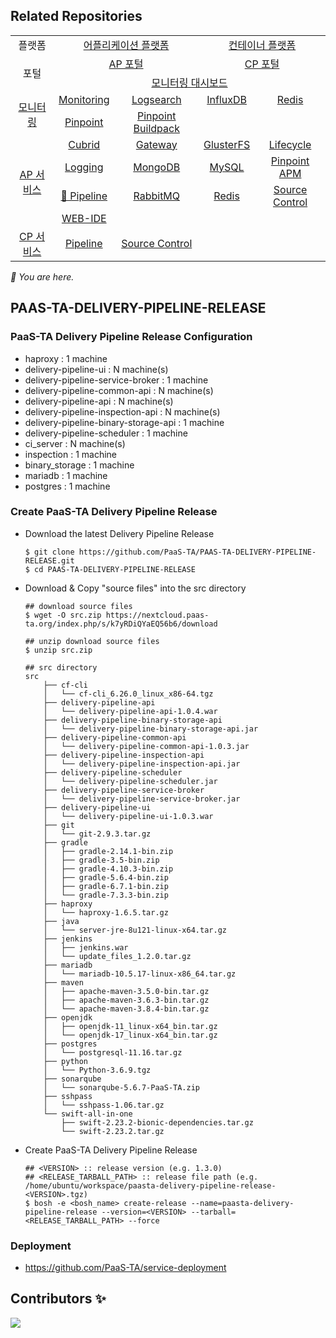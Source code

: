 ## Related Repositories

<table>
  <tr>
    <td colspan=2 align=center>플랫폼</td>
    <td colspan=2 align=center><a href="https://github.com/PaaS-TA/paasta-deployment">어플리케이션 플랫폼</a></td>
    <td colspan=2 align=center><a href="https://github.com/PaaS-TA/paas-ta-container-platform">컨테이너 플랫폼</a></td>
  </tr>
  <tr>
    <td colspan=2 rowspan=2 align=center>포털</td>
    <td colspan=2 align=center><a href="https://github.com/PaaS-TA/portal-deployment">AP 포털</a></td>
    <td colspan=2 align=center><a href="https://github.com/PaaS-TA/container-platform-portal-release">CP 포털</a></td>
  </tr>
  <tr align=center>
    <td colspan=4><a href="https://github.com/PaaS-TA/PaaS-TA-Monitoring">모니터링 대시보드</a></td>
  </tr>
  <tr align=center>
    <td rowspan=2 colspan=2><a href="https://github.com/PaaS-TA/monitoring-deployment">모니터링</a></td>
    <td><a href="https://github.com/PaaS-TA/PaaS-TA-Monitoring-Release">Monitoring</a></td>
    <td><a href="https://github.com/PaaS-TA/paas-ta-monitoring-logsearch-release">Logsearch</a></td>
    <td><a href="https://github.com/PaaS-TA/paas-ta-monitoring-influxdb-release">InfluxDB</a></td>
    <td><a href="https://github.com/PaaS-TA/paas-ta-monitoring-redis-release">Redis</a></td>
  </tr>
  <tr align=center>
    <td><a href="https://github.com/PaaS-TA/PAAS-TA-PINPOINT-MONITORING-RELEASE">Pinpoint</td>
    <td><a href="https://github.com/PaaS-TA/PAAS-TA-PINPOINT-MONITORING-BUILDPACK">Pinpoint Buildpack</td>
    <td></td>
    <td></td>
  </tr>
  </tr>
  <tr align=center>
    <td rowspan=4 colspan=2><a href="https://github.com/PaaS-TA/service-deployment">AP 서비스</a></td>
    <td><a href="https://github.com/PaaS-TA/PAAS-TA-CUBRID-RELEASE">Cubrid</a></td>
    <td><a href="https://github.com/PaaS-TA/PAAS-TA-API-GATEWAY-SERVICE-RELEASE">Gateway</a></td>
    <td><a href="https://github.com/PaaS-TA/PAAS-TA-GLUSTERFS-RELEASE">GlusterFS</a></td>
    <td><a href="https://github.com/PaaS-TA/PAAS-TA-APP-LIFECYCLE-SERVICE-RELEASE">Lifecycle</a></td>
  </tr>
  <tr align=center>
    <td><a href="https://github.com/PaaS-TA/PAAS-TA-LOGGING-SERVICE-RELEASE">Logging</a></td>
    <td><a href="https://github.com/PaaS-TA/PAAS-TA-MONGODB-SHARD-RELEASE">MongoDB</a></td>
    <td><a href="https://github.com/PaaS-TA/PAAS-TA-MYSQL-RELEASE">MySQL</a></td>
    <td><a href="https://github.com/PaaS-TA/PAAS-TA-PINPOINT-RELEASE">Pinpoint APM</a></td>
  </tr>
  <tr align=center>
    <td><a href="https://github.com/PaaS-TA/PAAS-TA-DELIVERY-PIPELINE-RELEASE">🚩 Pipeline</a></td>
    <td align=center><a href="https://github.com/PaaS-TA/rabbitmq-release">RabbitMQ</a></td>
    <td><a href="https://github.com/PaaS-TA/PAAS-TA-ON-DEMAND-REDIS-RELEASE">Redis</a></td>
    <td><a href="https://github.com/PaaS-TA/PAAS-TA-SOURCE-CONTROL-RELEASE">Source Control</a></td>
  </tr>
  <tr align=center>
    <td><a href="https://github.com/PaaS-TA/PAAS-TA-WEB-IDE-RELEASE-NEW">WEB-IDE</a></td>
    <td></td>
    <td></td>
    <td></td>
  </tr>
  <tr align=center>
    <td rowspan=1 colspan=2><a href="https://github.com/PaaS-TA/paas-ta-container-platform-deployment">CP 서비스</a></td>
    <td><a href="https://github.com/PaaS-TA/container-platform-pipeline-release">Pipeline</a></td>
    <td><a href="https://github.com/PaaS-TA/container-platform-source-control-release">Source Control</a></td>
    <td></td>
    <td></td>
  </tr>
</table>
<i>🚩 You are here.</i>



  

  


## PAAS-TA-DELIVERY-PIPELINE-RELEASE  

### PaaS-TA Delivery Pipeline Release Configuration  

  - haproxy : 1 machine  
  - delivery-pipeline-ui : N machine(s)  
  - delivery-pipeline-service-broker : 1 machine  
  - delivery-pipeline-common-api : N machine(s)  
  - delivery-pipeline-api : N machine(s)  
  - delivery-pipeline-inspection-api : N machine(s)  
  - delivery-pipeline-binary-storage-api : 1 machine  
  - delivery-pipeline-scheduler : 1 machine  
  - ci_server : N machine(s)  
  - inspection : 1 machine  
  - binary_storage : 1 machine  
  - mariadb : 1 machine  
  - postgres : 1 machine  

### Create PaaS-TA Delivery Pipeline Release  
  - Download the latest Delivery Pipeline Release  
    ```   
    $ git clone https://github.com/PaaS-TA/PAAS-TA-DELIVERY-PIPELINE-RELEASE.git
    $ cd PAAS-TA-DELIVERY-PIPELINE-RELEASE  
    ```  
  - Download & Copy "source files" into the src directory  
    ```  
    ## download source files
    $ wget -O src.zip https://nextcloud.paas-ta.org/index.php/s/k7yRDiQYaEQ56b6/download

    ## unzip download source files
    $ unzip src.zip  

    ## src directory
    src  
        ├── cf-cli  
        │   └── cf-cli_6.26.0_linux_x86-64.tgz  
        ├── delivery-pipeline-api  
        │   └── delivery-pipeline-api-1.0.4.war  
        ├── delivery-pipeline-binary-storage-api  
        │   └── delivery-pipeline-binary-storage-api.jar  
        ├── delivery-pipeline-common-api  
        │   └── delivery-pipeline-common-api-1.0.3.jar
        ├── delivery-pipeline-inspection-api  
        │   └── delivery-pipeline-inspection-api.jar  
        ├── delivery-pipeline-scheduler  
        │   └── delivery-pipeline-scheduler.jar  
        ├── delivery-pipeline-service-broker  
        │   └── delivery-pipeline-service-broker.jar  
        ├── delivery-pipeline-ui  
        │   └── delivery-pipeline-ui-1.0.3.war  
        ├── git  
        │   └── git-2.9.3.tar.gz  
        ├── gradle  
        │   ├── gradle-2.14.1-bin.zip  
        │   ├── gradle-3.5-bin.zip
        │   ├── gradle-4.10.3-bin.zip
        │   ├── gradle-5.6.4-bin.zip
        │   ├── gradle-6.7.1-bin.zip  
        │   └── gradle-7.3.3-bin.zip          
        ├── haproxy  
        │   └── haproxy-1.6.5.tar.gz  
        ├── java  
        │   └── server-jre-8u121-linux-x64.tar.gz  
        ├── jenkins  
        │   ├── jenkins.war  
        │   └── update_files_1.2.0.tar.gz  
        ├── mariadb  
        │   └── mariadb-10.5.17-linux-x86_64.tar.gz
        ├── maven  
        │   ├── apache-maven-3.5.0-bin.tar.gz          
        │   ├── apache-maven-3.6.3-bin.tar.gz                  
        │   └── apache-maven-3.8.4-bin.tar.gz  
        ├── openjdk
        │   ├── openjdk-11_linux-x64_bin.tar.gz
        │   └── openjdk-17_linux-x64_bin.tar.gz
        ├── postgres  
        │   └── postgresql-11.16.tar.gz
        ├── python  
        │   └── Python-3.6.9.tgz
        ├── sonarqube  
        │   └── sonarqube-5.6.7-PaaS-TA.zip
        ├── sshpass  
        │   └── sshpass-1.06.tar.gz  
        └── swift-all-in-one  
            ├── swift-2.23.2-bionic-dependencies.tar.gz
            └── swift-2.23.2.tar.gz
    ```  
  - Create PaaS-TA Delivery Pipeline Release  
    ```  
    ## <VERSION> :: release version (e.g. 1.3.0)
    ## <RELEASE_TARBALL_PATH> :: release file path (e.g. /home/ubuntu/workspace/paasta-delivery-pipeline-release-<VERSION>.tgz)
    $ bosh -e <bosh_name> create-release --name=paasta-delivery-pipeline-release --version=<VERSION> --tarball=<RELEASE_TARBALL_PATH> --force
    ```  

### Deployment    
  - https://github.com/PaaS-TA/service-deployment  


## Contributors ✨
<a href="https://github.com/PaaS-TA/PAAS-TA-DELIVERY-PIPELINE-RELEASE/graphs/contributors">
  <img src="https://contrib.rocks/image?repo=PaaS-TA/PAAS-TA-DELIVERY-PIPELINE-RELEASE" />
</a>
